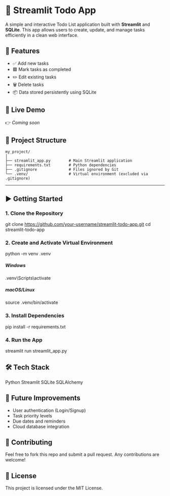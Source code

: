 # 📝 Streamlit Todo App

A simple and interactive Todo List application built with **Streamlit** and **SQLite**. This app allows users to create, update, and manage tasks efficiently in a clean web interface.


## 🔧 Features

- ✅ Add new tasks
- 🟩 Mark tasks as completed
- ✏️ Edit existing tasks
- 🗑️ Delete tasks
- 📦 Data stored persistently using SQLite


## 🚀 Live Demo

👉 *Coming soon* 


## 📁 Project Structure

```
my_project/
│
├── streamlit_app.py        # Main Streamlit application
├── requirements.txt        # Python dependencies
├── .gitignore              # Files ignored by Git
└── .venv/                  # Virtual environment (excluded via .gitignore)
```




---

## ▶️ Getting Started

### 1. Clone the Repository

git clone https://github.com/your-username/streamlit-todo-app.git
cd streamlit-todo-app

### 2. Create and Activate Virtual Environment
python -m venv .venv
##### Windows
.venv\Scripts\activate
##### macOS/Linux
source .venv/bin/activate

### 3. Install Dependencies
pip install -r requirements.txt

### 4. Run the App
streamlit run streamlit_app.py

## 🛠 Tech Stack
Python
Streamlit
SQLite
SQLAlchemy

## 📌 Future Improvements
- User authentication (Login/Signup)
- Task priority levels
- Due dates and reminders
- Cloud database integration

## 🙌 Contributing
Feel free to fork this repo and submit a pull request. Any contributions are welcome!

## 📄 License
This project is licensed under the MIT License.


